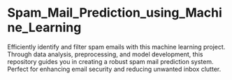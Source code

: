 # Spam_Mail_Prediction_using_Machine_Learning
Efficiently identify and filter spam emails with this machine learning project. Through data analysis, preprocessing, and model development, this repository guides you in creating a robust spam mail prediction system. Perfect for enhancing email security and reducing unwanted inbox clutter.
